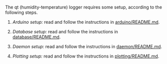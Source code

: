 The qt (humidity-temperature) logger requires some setup, according to the
following steps.

1. *Arduino setup:* read and follow the instructions in [arduino/README.md](arduino/README.md).

2. *Database setup:* read and follow the instructions in [database/README.md](database/README.md).

3. *Daemon setup:* read and follow the instructions in [daemon/README.md](daemon/README.md).

4. *Plotting setup:* read and follow the instructions in [plotting/README.md](plotting/README.md).

